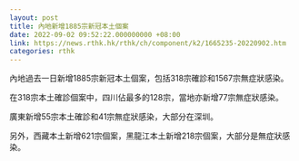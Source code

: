 ```yaml
---
layout: post
title: 內地新增1885宗新冠本土個案
date: 2022-09-02 09:52:22.000000000 +08:00
link: https://news.rthk.hk/rthk/ch/component/k2/1665235-20220902.htm
categories: rthk
---
```


內地過去一日新增1885宗新冠本土個案，包括318宗確診和1567宗無症狀感染。

在318宗本土確診個案中，四川佔最多的128宗，當地亦新增77宗無症狀感染。

廣東新增55宗本土確診和41宗無症狀感染，大部分在深圳。

另外，西藏本土新增621宗個案，黑龍江本土新增218宗個案，大部分是無症狀感染。
